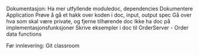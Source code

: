 Dokumentasjon:
Ha mer utfyllende moduledoc, dependencies
Dokumentere Application
Prøve å gå et hakk over koden i doc, input, output spec
Gå over hva som skal være private, og fjerne tilhørende doc
Ikke ha doc på implementasjonsfunksjoner
Skrive eksempler i doc til OrderServer - Order data functions

Før innlevering:
Git classroom
